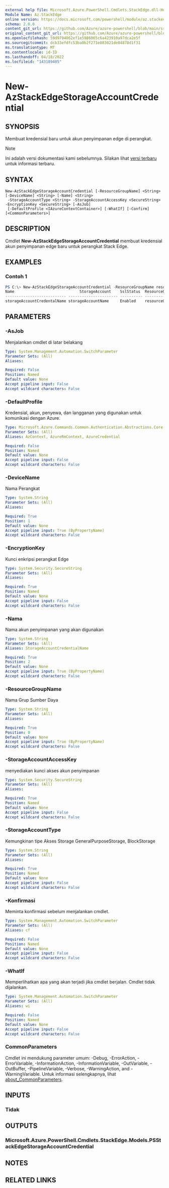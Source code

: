 ```yaml
---
external help file: Microsoft.Azure.PowerShell.Cmdlets.StackEdge.dll-Help.xml
Module Name: Az.StackEdge
online version: https://docs.microsoft.com/powershell/module/az.stackedge/new-azstackedgestorageaccountcredential
schema: 2.0.0
content_git_url: https://github.com/Azure/azure-powershell/blob/main/src/StackEdge/StackEdge/help/New-AzStackEdgeStorageAccountCredential.md
original_content_git_url: https://github.com/Azure/azure-powershell/blob/main/src/StackEdge/StackEdge/help/New-AzStackEdgeStorageAccountCredential.md
ms.openlocfilehash: 59d9794062ef1e5986065c6a423910a97dca2e5f
ms.sourcegitcommit: dcb33efdfc53ba0b2f271e883021de84878d1f31
ms.translationtype: MT
ms.contentlocale: id-ID
ms.lasthandoff: 04/18/2022
ms.locfileid: "143189405"
---
```

# New-AzStackEdgeStorageAccountCredential

## SYNOPSIS
Membuat kredensial baru untuk akun penyimpanan edge di perangkat.

> [!NOTE]
>Ini adalah versi dokumentasi kami sebelumnya. Silakan lihat [versi terbaru](/powershell/module/az.stackedge/new-azstackedgestorageaccountcredential) untuk informasi terbaru.

## SYNTAX

```
New-AzStackEdgeStorageAccountCredential [-ResourceGroupName] <String> [-DeviceName] <String> [-Name] <String>
 -StorageAccountType <String> -StorageAccountAccessKey <SecureString> -EncryptionKey <SecureString> [-AsJob]
 [-DefaultProfile <IAzureContextContainer>] [-WhatIf] [-Confirm] [<CommonParameters>]
```

## DESCRIPTION
Cmdlet **New-AzStackEdgeStorageAccountCredential** membuat kredensial akun penyimpanan edge baru untuk perangkat Stack Edge.

## EXAMPLES

### Contoh 1
```powershell
PS C:\> New-AzStackEdgeStorageAccountCredential -ResourceGroupName resourceGroupName -DeviceName device-name -Name storage-acount-credential-name -StorageAccountName storageAccountName -StorageAccountType BlobStorage -StorageAccountAccessKey @SecureString -EncryptionKey @SecureString
Name                             StorageAccount    SslStatus  ResourceGroupName
--------------------------- ---------------------- ---------- ---------------------
storageAccountCredentalName storageAccountName     Enabled    resourceGroupName
```

## PARAMETERS

### -AsJob
Menjalankan cmdlet di latar belakang

```yaml
Type: System.Management.Automation.SwitchParameter
Parameter Sets: (All)
Aliases:

Required: False
Position: Named
Default value: None
Accept pipeline input: False
Accept wildcard characters: False
```

### -DefaultProfile
Kredensial, akun, penyewa, dan langganan yang digunakan untuk komunikasi dengan Azure.

```yaml
Type: Microsoft.Azure.Commands.Common.Authentication.Abstractions.Core.IAzureContextContainer
Parameter Sets: (All)
Aliases: AzContext, AzureRmContext, AzureCredential

Required: False
Position: Named
Default value: None
Accept pipeline input: False
Accept wildcard characters: False
```

### -DeviceName
Nama Perangkat

```yaml
Type: System.String
Parameter Sets: (All)
Aliases:

Required: True
Position: 1
Default value: None
Accept pipeline input: True (ByPropertyName)
Accept wildcard characters: False
```

### -EncryptionKey
Kunci enkripsi perangkat Edge

```yaml
Type: System.Security.SecureString
Parameter Sets: (All)
Aliases:

Required: True
Position: Named
Default value: None
Accept pipeline input: False
Accept wildcard characters: False
```

### -Nama
Nama akun penyimpanan yang akan digunakan

```yaml
Type: System.String
Parameter Sets: (All)
Aliases: StorageAccountCredentialName

Required: True
Position: 2
Default value: None
Accept pipeline input: True (ByPropertyName)
Accept wildcard characters: False
```

### -ResourceGroupName
Nama Grup Sumber Daya

```yaml
Type: System.String
Parameter Sets: (All)
Aliases:

Required: True
Position: 0
Default value: None
Accept pipeline input: True (ByPropertyName)
Accept wildcard characters: False
```

### -StorageAccountAccessKey
menyediakan kunci akses akun penyimpanan

```yaml
Type: System.Security.SecureString
Parameter Sets: (All)
Aliases:

Required: True
Position: Named
Default value: None
Accept pipeline input: False
Accept wildcard characters: False
```

### -StorageAccountType
Kemungkinan tipe Akses Storage GeneralPurposeStorage, BlockStorage

```yaml
Type: System.String
Parameter Sets: (All)
Aliases:

Required: True
Position: Named
Default value: None
Accept pipeline input: False
Accept wildcard characters: False
```

### -Konfirmasi
Meminta konfirmasi sebelum menjalankan cmdlet.

```yaml
Type: System.Management.Automation.SwitchParameter
Parameter Sets: (All)
Aliases: cf

Required: False
Position: Named
Default value: None
Accept pipeline input: False
Accept wildcard characters: False
```

### -WhatIf
Memperlihatkan apa yang akan terjadi jika cmdlet berjalan. Cmdlet tidak dijalankan.

```yaml
Type: System.Management.Automation.SwitchParameter
Parameter Sets: (All)
Aliases: wi

Required: False
Position: Named
Default value: None
Accept pipeline input: False
Accept wildcard characters: False
```

### CommonParameters
Cmdlet ini mendukung parameter umum: -Debug, -ErrorAction, -ErrorVariable, -InformationAction, -InformationVariable, -OutVariable, -OutBuffer, -PipelineVariable, -Verbose, -WarningAction, and -WarningVariable. Untuk informasi selengkapnya, lihat [about_CommonParameters](http://go.microsoft.com/fwlink/?LinkID=113216).

## INPUTS

### Tidak

## OUTPUTS

### Microsoft.Azure.PowerShell.Cmdlets.StackEdge.Models.PSStackEdgeStorageAccountCredential

## NOTES

## RELATED LINKS
